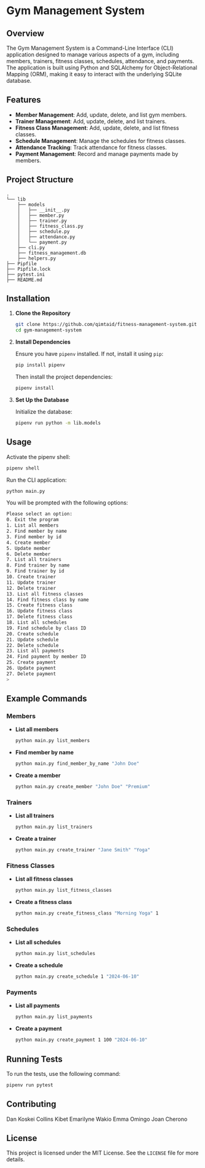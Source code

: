# Gym Management System

## Overview

The Gym Management System is a Command-Line Interface (CLI) application designed to manage various aspects of a gym, including members, trainers, fitness classes, schedules, attendance, and payments. The application is built using Python and SQLAlchemy for Object-Relational Mapping (ORM), making it easy to interact with the underlying SQLite database.

## Features

- **Member Management**: Add, update, delete, and list gym members.
- **Trainer Management**: Add, update, delete, and list trainers.
- **Fitness Class Management**: Add, update, delete, and list fitness classes.
- **Schedule Management**: Manage the schedules for fitness classes.
- **Attendance Tracking**: Track attendance for fitness classes.
- **Payment Management**: Record and manage payments made by members.

## Project Structure

```
.
└── lib
    ├── models
    │   ├── __init__.py
    │   ├── member.py
    │   ├── trainer.py
    │   ├── fitness_class.py
    │   ├── schedule.py
    │   ├── attendance.py
    │   └── payment.py
    ├── cli.py
    ├── fitness_management.db
    ├── helpers.py
├── Pipfile
├── Pipfile.lock
├── pytest.ini
├── README.md
```

## Installation

1. **Clone the Repository**

   ```sh
   git clone https://github.com/qimtaid/fitness-management-system.git
   cd gym-management-system
   ```

2. **Install Dependencies**

   Ensure you have `pipenv` installed. If not, install it using `pip`:

   ```sh
   pip install pipenv
   ```

   Then install the project dependencies:

   ```sh
   pipenv install
   ```

3. **Set Up the Database**

   Initialize the database:

   ```sh
   pipenv run python -m lib.models
   ```

## Usage

Activate the pipenv shell:

```sh
pipenv shell
```

Run the CLI application:

```sh
python main.py
```

You will be prompted with the following options:

```sh
Please select an option:
0. Exit the program
1. List all members
2. Find member by name
3. Find member by id
4. Create member
5. Update member
6. Delete member
7. List all trainers
8. Find trainer by name
9. Find trainer by id
10. Create trainer
11. Update trainer
12. Delete trainer
13. List all fitness classes
14. Find fitness class by name
15. Create fitness class
16. Update fitness class
17. Delete fitness class
18. List all schedules
19. Find schedule by class ID
20. Create schedule
21. Update schedule
22. Delete schedule
23. List all payments
24. Find payment by member ID
25. Create payment
26. Update payment
27. Delete payment
> 
```

## Example Commands

### Members

- **List all members**

  ```sh
  python main.py list_members
  ```

- **Find member by name**

  ```sh
  python main.py find_member_by_name "John Doe"
  ```

- **Create a member**

  ```sh
  python main.py create_member "John Doe" "Premium"
  ```

### Trainers

- **List all trainers**

  ```sh
  python main.py list_trainers
  ```

- **Create a trainer**

  ```sh
  python main.py create_trainer "Jane Smith" "Yoga"
  ```

### Fitness Classes

- **List all fitness classes**

  ```sh
  python main.py list_fitness_classes
  ```

- **Create a fitness class**

  ```sh
  python main.py create_fitness_class "Morning Yoga" 1
  ```

### Schedules

- **List all schedules**

  ```sh
  python main.py list_schedules
  ```

- **Create a schedule**

  ```sh
  python main.py create_schedule 1 "2024-06-10"
  ```

### Payments

- **List all payments**

  ```sh
  python main.py list_payments
  ```

- **Create a payment**

  ```sh
  python main.py create_payment 1 100 "2024-06-10"
  ```

## Running Tests

To run the tests, use the following command:

```sh
pipenv run pytest
```

## Contributing

Dan Koskei
Collins Kibet
Emarilyne Wakio
Emma Omingo
Joan Cherono

## License

This project is licensed under the MIT License. See the `LICENSE` file for more details.
